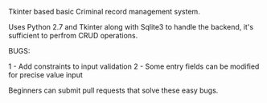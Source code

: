 Tkinter based basic Criminal record management system. 

Uses Python 2.7 and Tkinter along with Sqlite3 to handle the backend, it's sufficient to perfrom CRUD operations.

BUGS:

1 - Add constraints to input validation
2 - Some entry fields can be modified for precise value input

Beginners can submit pull requests that solve these easy bugs.
